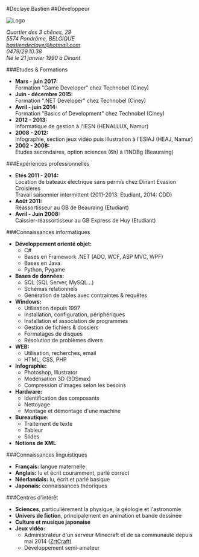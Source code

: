 #Declaye Bastien
##Développeur

![Logo](https://imgfast.net/users/1614/34/62/52/avatars/5-85.jpg)

*Quartier des 3 chênes, 29*  
*5574 Pondrôme, BELGIQUE*  
*bastiendeclaye@hotmail.com*  
*0479/29.10.38*  
*Né le 21 janvier 1990 à Dinant*  

###Etudes & Formations
* **Mars - juin 2017:**  
Formation "Game Developer" chez Technobel (Ciney)
* **Juin - décembre 2015:**  
Formation ".NET Developer" chez Technobel (Ciney)
* **Avril - juin 2014:**  
Formation "Basics of Development" chez Technobel (Ciney)
* **2012 - 2013:**  
Informatique de gestion à l'IESN (HENALLUX, Namur)
* **2008 - 2012:**  
Infographie, section jeux vidéo puis illustration à l'ESIAJ (HEAJ, Namur)
* **2002 - 2008:**  
Etudes secondaires, option sciences (6h) à l'INDBg (Beauraing)

###Expériences professionnelles
* **Etés 2011 - 2014:**  
Location de bateaux électrique sans permis chez Dinant Evasion Croisières  
Travail saisonnier intermittent (2011-2013: Etudiant, 2014: CDD)
* **Août 2011:**  
Réassortisseur au GB de Beauraing (Etudiant)
* **Avril - Juin 2008:**  
Caissier-réassortisseur au GB Express de Huy (Etudiant)  

###Connaissances informatiques
* **Développement orienté objet:**
	* C#
	* Bases en Framework .NET (ADO, WCF, ASP MVC, WPF)
	* Bases en Java
	* Python, Pygame
* **Bases de données:**
	* SQL (SQL Server, MySQL...)
	* Schémas relationnels
	* Génération de tables avec contraintes & requêtes
* **Windows:**
	* Utilisation depuis 1997
	* Installation, configuration, périphériques
	* Installation et association de programmes
	* Gestion de fichiers & dossiers
	* Formatages de disques
	* Résolution de problèmes divers
* **WEB:**
	* Utilisation, recherches, email
	* HTML, CSS, PHP
* **Infographie:**
	* Photoshop, Illustrator
	* Modélisation 3D (3DSmax)
	* Compression d'images selon les besoins
* **Hardware:**
	* Identification des composants
	* Nettoyage
	* Montage et démontage d'une machine
* **Bureautique:**
	* Traitement de texte
	* Tableur
	* Slides
* **Notions de XML**

###Connaissances linguistiques
* **Français:** langue maternelle  
* **Anglais:** lu et écrit couramment, parlé correct  
* **Néerlandais:** lu, écrit et parlé basique  
* **Japonais:** connaissances théoriques

###Centres d'intérêt
* **Sciences**, particulièrement la physique, la géologie et l'astronomie
* **Univers de fiction**, principalement en animation et bande dessinée
* **Culture et musique japonaise**
* **Jeux vidéo:**
	* Administrateur d'un serveur Minecraft et de sa communauté depuis mai 2014 ([ZrtCraft](http://zrtcraft.forumactif.org/))
	* Développement semi-amateur